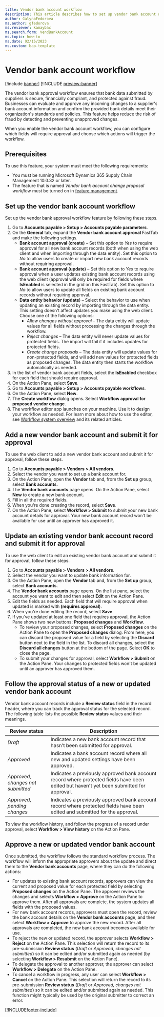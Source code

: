 ```yaml
---
title: Vendor bank account workflow
description: This article describes how to set up vendor bank account approval.
author: GalynaFedorova
ms.author: gfedorova
ms.reviewer: kamaybac
ms.search.form: VendBankAccount
ms.topic: how-to
ms.date: 02/15/2023
ms.custom: bap-template
---
```


# Vendor bank account workflow

[!include [banner](../includes/banner.md)]
[!INCLUDE [preview-banner](../includes/preview-banner.md)]

The vendor bank approval workflow ensures that bank data submitted by suppliers is secure, financially compliant, and protected against fraud. Businesses can evaluate and approve any incoming changes to a supplier's bank account information and confirm the provided bank details meet their organization's standards and policies. This feature helps reduce the risk of fraud by detecting and preventing unapproved changes.

When you enable the vendor bank account workflow, you can configure which fields will require approval and choose which actions will trigger the workflow.

## Prerequisites

To use this feature, your system must meet the following requirements:

- You must be running Microsoft Dynamics 365 Supply Chain Management 10.0.32 or later.
- The feature that is named *Vendor bank account change proposal workflow* must be turned on in [feature management](../../fin-ops-core/fin-ops/get-started/feature-management/feature-management-overview.md).

## Set up the vendor bank account workflow

Set up the vendor bank approval workflow feature by following these steps.

1. Go to **Accounts payable \> Setup \> Accounts payable parameters**.
1. On the **General** tab, expand the **Vendor bank account approval** FastTab and make the following settings.
    - **Bank account approval (create)** – Set this option to *Yes* to require approval for all new bank account records (both when using the web client and when importing through the data entity). Set this option to *No* to allow users to create or import new bank account records without requiring approval.
    - **Bank account approval (update)** – Set this option to *Yes* to require approval when a user updates existing bank account records using the web client (approval will only be required for fields where **IsEnabled** is selected in the grid on this FastTab). Set this option to *No* to allow users to update all fields on existing bank account records without requiring approval.
    - **Data entity behavior (update)** – Select the behavior to use when updating an existing record by importing through the data entity. This setting doesn't affect updates you make using the web client. Choose one of the following options:
        - *Allow changes without approval* – The data entity will update values for all fields without processing the changes through the workflow.
        - *Reject changes* – The data entity will never update values for protected fields. The import will fail if it includes updates for protected fields.
        - *Create change proposals* – The data entity will update values for non-protected fields, and will add new values for protected fields as proposed changes. The data entity then starts the workflow automatically as needed.
1. In the list of vendor bank account fields, select the **IsEnabled** checkbox for each field that should require approval.
1. On the Action Pane, select **Save**.
1. Go to **Accounts payable \> Setup \> Accounts payable workflows**.
1. On the Action Pane, select **New**.
1. The **Create workflow** dialog opens. Select **Workflow approval for proposed vendor change**.
1. The workflow editor app launches on your machine. Use it to design your workflow as needed. For learn more about how to use the editor, see [Workflow system overview](../../fin-ops-core/fin-ops/organization-administration/overview-workflow-system.md) and its related articles.

## Add a new vendor bank account and submit it for approval

To use the web client to add a new vendor bank account and submit it for approval, follow these steps.

1. Go to **Accounts payable \> Vendors \> All vendors**.
1. Select the vendor you want to set up a bank account for.
1. On the Action Pane, open the **Vendor** tab and, from the **Set up** group,  select **Bank accounts**.
1. The **Vendor bank accounts** page opens. On the Action Pane, select **New** to create a new bank account.
1. Fill in all the required fields.
1. When you're done creating the record, select **Save**.
1. On the Action Pane, select **Workflow \> Submit** to submit your new bank account details for approval. Your new bank account record won't be available for use until an approver has approved it.

## Update an existing vendor bank account record and submit it for approval

To use the web client to edit an existing vendor bank account and submit it for approval, follow these steps.

1. Go to **Accounts payable \> Vendors \> All vendors**.
1. Select the vendor you want to update bank information for.
1. On the Action Pane, open the **Vendor** tab and, from the **Set up** group, select **Bank accounts**.
1. The **Vendor bank accounts** page opens. On the list pane, select the account you want to edit and then select **Edit** on the Action Pane.
1. Edit the fields as needed. Each field that will require approval when updated is marked with **(requires approval)**.
1. When you're done editing the record, select **Save**.
1. If you've updated at least one field that requires approval, the Action Pane shows two new buttons: **Proposed changes** and **Workflow**.
    - To review your proposed changes, select **Proposed changes** on the Action Pane to open the **Proposed changes** dialog. From here, you can discard the proposed value for a field by selecting the **Discard** button next to the field in the list. To discard all changes, select the **Discard all changes** button at the bottom of the page. Select **OK** to close the page.
    - To submit your changes for approval, select **Workflow \> Submit** on the Action Pane. Your changes to protected fields won't be updated until an approver has approved them.

## Follow the approval status of a new or updated vendor bank account

Vendor bank account records include a **Review status** field in the record header, where you can track the approval status for the selected record. The following table lists the possible **Review status** values and their meanings.

| Review status | Description |
|---|---|
| *Draft* | Indicates a new bank account record that hasn't been submitted for approval. |
| *Approved* | Indicates a bank account record where all new and updated settings have been approved. |
| *Approved, changes not submitted* | Indicates a previously approved bank account record where protected fields have been edited but haven't yet been submitted for approval. |
| *Approved, pending changes* | Indicates a previously approved bank account record where protected fields have been edited and submitted for the approval. |

To view the workflow history, and follow the progress of a record under approval, select **Workflow \> View history** on the Action Pane.

## Approve a new or updated vendor bank account

Once submitted, the workflow follows the standard workflow process. The workflow will inform the appropriate approvers about the update and direct them to the **Vendor bank accounts** page, where they can do the following actions:

- For updates to existing bank account records, approvers can view the current and proposed value for each protected field by selecting **Proposed changes** on the Action Pane. The approver reviews the changes and selects **Workflow \> Approve** on the Action Pane to approve them. After all approvals are complete, the system updates all fields with the proposed values.
- For new bank account records, approvers must open the record, review the bank account details on the **Vendor bank accounts** page, and then select **Workflow \> Approve** to approve the new record. After all approvals are completed, the new bank account becomes available for use.
- To reject the new or updated record, the approver selects **Workflow \> Reject** on the Action Pane. This selection will return the record to its pre-submission **Review status** (*Draft* or *Approved, changes not submitted*) so it can be edited and/or submitted again as needed (by selecting **Workflow \> Resubmit** on the Action Pane).
- To delegate the approval to another approver, the approver can select **Workflow \> Delegate** on the Action Pane.
- To cancel a workflow in progress, any user can select **Workflow \> Cancel** on the Action Pane. This selection will return the record to its pre-submission **Review status** (*Draft* or *Approved, changes not submitted*) so it can be edited and/or submitted again as needed. This function might typically be used by the original submitter to correct an error.

[!INCLUDE[footer-include](../../includes/footer-banner.md)]
